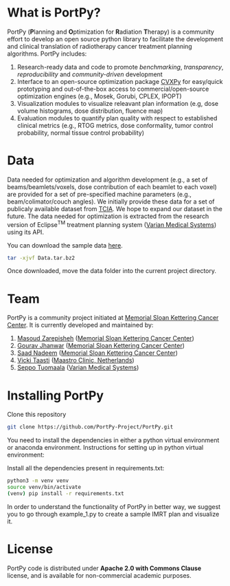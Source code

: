 # What is PortPy?
PortPy (**P**lanning and **O**ptimization for **R**adiation **T**herapy) is a community effort to develop an open source python library to facilitate the development and clinical translation of radiotherapy cancer treatment planning algorithms. PortPy includes:
1. Research-ready data and code to promote *benchmarking*, *transparency*, *reproducibility* and *community-driven* development 
2. Interface to an open-source optimization package [CVXPy](https://www.cvxpy.org/) for easy/quick prototyping and out-of-the-box access to commercial/open-source optimization engines (e.g., Mosek, Gorubi, CPLEX, IPOPT)
3. Visualization modules to visualize releavant plan information (e.g, dose volume histograms, dose distribution, fluence map)
4. Evaluation modules to quantify plan quality with respect to established clinical metrics (e.g., RTOG metrics, dose conformality, tumor control probability, normal tissue control probability)
# Data
Data needed for optimization and algorithm development (e.g., a set of beams/beamlets/voxels, dose contribution of each beamlet to each voxel) are provided for a set of pre-specified machine parameters (e.g., beam/colimator/couch angles). We initially provide these data for a set of publicaly available dataset from [TCIA](https://www.cancerimagingarchive.net/). We hope to expand our dataset in the future. The data needed for optimization is extracted from the research version of Eclipse<sup>TM</sup> treatment planning system ([Varian Medical Systems](https://www.varian.com/)) using its API. 

You can download the sample data [here](https://zenodo.org/record/7183694).
```bash
tar -xjvf Data.tar.bz2
```
Once downloaded, move the data folder into the current project directory.

# Team
PortPy is a community project initiated at [Memorial Sloan Kettering Cancer Center](https://www.mskcc.org/). It is currently developed and maintained by:
1. [Masoud Zarepisheh](https://masoudzp.github.io/) ([Memorial Sloan Kettering Cancer Center](https://www.mskcc.org/))
2. [Gourav Jhanwar](https://github.com/gourav3017) ([Memorial Sloan Kettering Cancer Center](https://www.mskcc.org/))
3. [Saad Nadeem](https://nadeemlab.org/) ([Memorial Sloan Kettering Cancer Center](https://www.mskcc.org/))
4. [Vicki Taasti](https://scholar.google.com/citations?user=PEPyvewAAAAJ&hl=en) ([Maastro Clinic, Netherlands](https://www.mskcc.org/))
5. [Seppo Tuomaala](https://www.linkedin.com/in/seppo-tuomaala-5b57913/) ([Varian Medical Systems](https://www.varian.com/))

# Installing PortPy

Clone this repository
```bash
git clone https://github.com/PortPy-Project/PortPy.git
```

You need to install the dependencies in either a python virtual environment or anaconda environment. Instructions for setting up in python virtual environment:

Install all the dependencies present in requirements.txt:
```bash
python3 -m venv venv
source venv/bin/activate
(venv) pip install -r requirements.txt
```

In order to understand the functionality of PortPy in better way, we suggest you to go through example_1.py to create a sample IMRT plan and visualize it.

# License
PortPy code is distributed under **Apache 2.0 with Commons Clause** license, and is available for non-commercial academic purposes.


